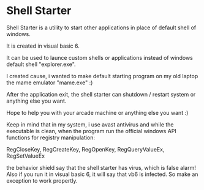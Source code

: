 # Shell Starter
 Shell Starter is a utility to start other applications in place of default shell of windows.

 It is created in visual basic 6.

 It can be used to launce custom shells or applications instead of windows default shell "explorer.exe".
 
 I created cause, i wanted to make default starting program on my old laptop the mame emulator "mame.exe" :)

 After the application exit, the shell starter can shutdown / restart system or anything else you want.

 Hope to help you with your arcade machine or anything else you want :)

 Keep in mind that in my system, i use avast antivirus and while the executable is clean,
 when the program run the official windows API functions for registry manipulation:

 RegCloseKey, RegCreateKey, RegOpenKey, RegQueryValueEx, RegSetValueEx

 the behavior shield say that the shell starter has virus, which is false alarm!
 Also if you run it in visual basic 6, it will say that vb6 is infected.
 So make an exception to work propertly.

